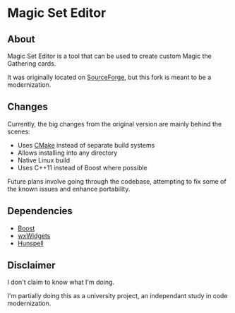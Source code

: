 # Magic Set Editor

## About

Magic Set Editor is a tool that can be used to create custom Magic the Gathering cards.

It was originally located on [SourceForge](http://magicseteditor.sourceforge.net), but this fork is meant to be a modernization.

## Changes

Currently, the big changes from the original version are mainly behind the scenes:

- Uses [CMake](http://cmake.org) instead of separate build systems
- Allows installing into any directory
- Native Linux build
- Uses C++11 instead of Boost where possible

Future plans involve going through the codebase, attempting to fix some of the known issues and enhance portability.

## Dependencies

- [Boost](http://boost.org)
- [wxWidgets](http://wxwidgets.org/)
- [Hunspell](http://hunspell.sourceforge.net/)

## Disclaimer

I don't claim to know what I'm doing.

I'm partially doing this as a university project, an independant study in code modernization.
